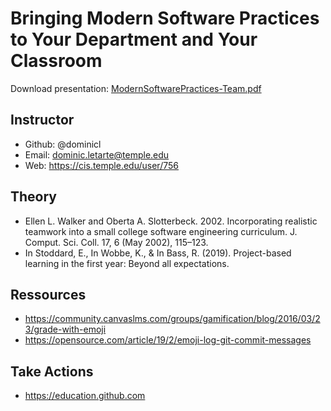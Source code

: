 # Bringing Modern Software Practices to Your Department and Your Classroom

Download presentation: [ModernSoftwarePractices-Team.pdf](ModernSoftwarePractices-Team.pdf)

## Instructor
- Github: @dominicl
- Email: dominic.letarte@temple.edu
- Web: https://cis.temple.edu/user/756

## Theory
- Ellen L. Walker and Oberta A. Slotterbeck. 2002. Incorporating realistic teamwork into a small college software engineering curriculum. J. Comput. Sci. Coll. 17, 6 (May 2002), 115–123.
- In Stoddard, E., In Wobbe, K., & In Bass, R. (2019). Project-based learning in the first year: Beyond all expectations.

## Ressources
- https://community.canvaslms.com/groups/gamification/blog/2016/03/23/grade-with-emoji
- https://opensource.com/article/19/2/emoji-log-git-commit-messages

## Take Actions
- https://education.github.com


